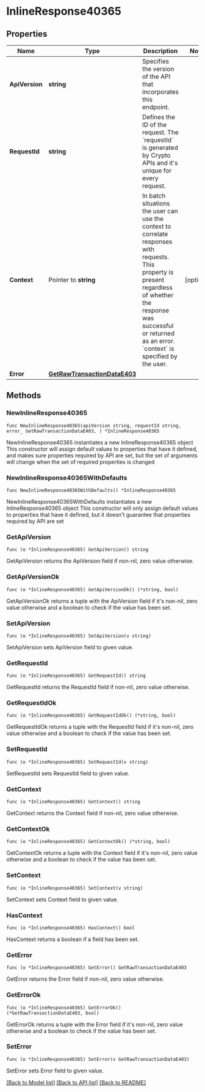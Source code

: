 # InlineResponse40365

## Properties

Name | Type | Description | Notes
------------ | ------------- | ------------- | -------------
**ApiVersion** | **string** | Specifies the version of the API that incorporates this endpoint. | 
**RequestId** | **string** | Defines the ID of the request. The &#x60;requestId&#x60; is generated by Crypto APIs and it&#39;s unique for every request. | 
**Context** | Pointer to **string** | In batch situations the user can use the context to correlate responses with requests. This property is present regardless of whether the response was successful or returned as an error. &#x60;context&#x60; is specified by the user. | [optional] 
**Error** | [**GetRawTransactionDataE403**](GetRawTransactionDataE403.md) |  | 

## Methods

### NewInlineResponse40365

`func NewInlineResponse40365(apiVersion string, requestId string, error_ GetRawTransactionDataE403, ) *InlineResponse40365`

NewInlineResponse40365 instantiates a new InlineResponse40365 object
This constructor will assign default values to properties that have it defined,
and makes sure properties required by API are set, but the set of arguments
will change when the set of required properties is changed

### NewInlineResponse40365WithDefaults

`func NewInlineResponse40365WithDefaults() *InlineResponse40365`

NewInlineResponse40365WithDefaults instantiates a new InlineResponse40365 object
This constructor will only assign default values to properties that have it defined,
but it doesn't guarantee that properties required by API are set

### GetApiVersion

`func (o *InlineResponse40365) GetApiVersion() string`

GetApiVersion returns the ApiVersion field if non-nil, zero value otherwise.

### GetApiVersionOk

`func (o *InlineResponse40365) GetApiVersionOk() (*string, bool)`

GetApiVersionOk returns a tuple with the ApiVersion field if it's non-nil, zero value otherwise
and a boolean to check if the value has been set.

### SetApiVersion

`func (o *InlineResponse40365) SetApiVersion(v string)`

SetApiVersion sets ApiVersion field to given value.


### GetRequestId

`func (o *InlineResponse40365) GetRequestId() string`

GetRequestId returns the RequestId field if non-nil, zero value otherwise.

### GetRequestIdOk

`func (o *InlineResponse40365) GetRequestIdOk() (*string, bool)`

GetRequestIdOk returns a tuple with the RequestId field if it's non-nil, zero value otherwise
and a boolean to check if the value has been set.

### SetRequestId

`func (o *InlineResponse40365) SetRequestId(v string)`

SetRequestId sets RequestId field to given value.


### GetContext

`func (o *InlineResponse40365) GetContext() string`

GetContext returns the Context field if non-nil, zero value otherwise.

### GetContextOk

`func (o *InlineResponse40365) GetContextOk() (*string, bool)`

GetContextOk returns a tuple with the Context field if it's non-nil, zero value otherwise
and a boolean to check if the value has been set.

### SetContext

`func (o *InlineResponse40365) SetContext(v string)`

SetContext sets Context field to given value.

### HasContext

`func (o *InlineResponse40365) HasContext() bool`

HasContext returns a boolean if a field has been set.

### GetError

`func (o *InlineResponse40365) GetError() GetRawTransactionDataE403`

GetError returns the Error field if non-nil, zero value otherwise.

### GetErrorOk

`func (o *InlineResponse40365) GetErrorOk() (*GetRawTransactionDataE403, bool)`

GetErrorOk returns a tuple with the Error field if it's non-nil, zero value otherwise
and a boolean to check if the value has been set.

### SetError

`func (o *InlineResponse40365) SetError(v GetRawTransactionDataE403)`

SetError sets Error field to given value.



[[Back to Model list]](../README.md#documentation-for-models) [[Back to API list]](../README.md#documentation-for-api-endpoints) [[Back to README]](../README.md)


